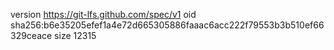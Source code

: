 version https://git-lfs.github.com/spec/v1
oid sha256:b6e35205efef1a4e72d665305886faaac6acc222f79553b3b510ef66329ceace
size 12315

